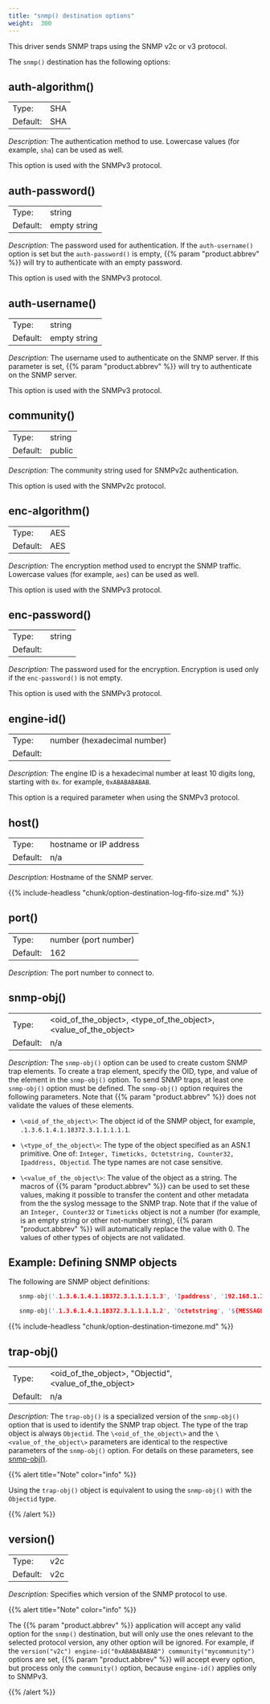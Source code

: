 ```yaml
---
title: "snmp() destination options"
weight:  300
---
```

<!-- DISCLAIMER: This file is based on the syslog-ng Open Source Edition documentation https://github.com/balabit/syslog-ng-ose-guides/commit/2f4a52ee61d1ea9ad27cb4f3168b95408fddfdf2 and is used under the terms of The syslog-ng Open Source Edition Documentation License. The file has been modified by Axoflow. -->

This driver sends SNMP traps using the SNMP v2c or v3 protocol.

The `snmp()` destination has the following options:


## auth-algorithm()

|          |         |
| -------- | ------- |
| Type:    | SHA|sha |
| Default: | SHA     |

*Description:* The authentication method to use. Lowercase values (for example, `sha`) can be used as well.

This option is used with the SNMPv3 protocol.



## auth-password()

|          |              |
| -------- | ------------ |
| Type:    | string       |
| Default: | empty string |

*Description:* The password used for authentication. If the `auth-username()` option is set but the `auth-password()` is empty, {{% param "product.abbrev" %}} will try to authenticate with an empty password.

This option is used with the SNMPv3 protocol.



## auth-username()

|          |              |
| -------- | ------------ |
| Type:    | string       |
| Default: | empty string |

*Description:* The username used to authenticate on the SNMP server. If this parameter is set, {{% param "product.abbrev" %}} will try to authenticate on the SNMP server.

This option is used with the SNMPv3 protocol.



## community()

|          |        |
| -------- | ------ |
| Type:    | string |
| Default: | public |

*Description:* The community string used for SNMPv2c authentication.

This option is used with the SNMPv2c protocol.



## enc-algorithm()

|          |         |
| -------- | ------- |
| Type:    | AES|aes |
| Default: | AES     |

*Description:* The encryption method used to encrypt the SNMP traffic. Lowercase values (for example, `aes`) can be used as well.

This option is used with the SNMPv3 protocol.



## enc-password()

|          |        |
| -------- | ------ |
| Type:    | string |
| Default: |        |

*Description:* The password used for the encryption. Encryption is used only if the `enc-password()` is not empty.

This option is used with the SNMPv3 protocol.



## engine-id()

|          |                             |
| -------- | --------------------------- |
| Type:    | number (hexadecimal number) |
| Default: |                             |

*Description:* The engine ID is a hexadecimal number at least 10 digits long, starting with `0x`. for example, `0xABABABABAB`.

This option is a required parameter when using the SNMPv3 protocol.



## host()

|          |                        |
| -------- | ---------------------- |
| Type:    | hostname or IP address |
| Default: | n/a                    |

*Description:* Hostname of the SNMP server.


{{% include-headless "chunk/option-destination-log-fifo-size.md" %}}


## port()

|          |                      |
| -------- | -------------------- |
| Type:    | number (port number) |
| Default: | 162                  |

*Description:* The port number to connect to.



## snmp-obj()

|          |                                                                                 |
| -------- | ------------------------------------------------------------------------------- |
| Type:    | \<oid_of_the_object\>, \<type_of_the_object\>, \<value_of_the_object\> |
| Default: | n/a                                                                             |

*Description:* The `snmp-obj()` option can be used to create custom SNMP trap elements. To create a trap element, specify the OID, type, and value of the element in the `snmp-obj()` option. To send SNMP traps, at least one `snmp-obj()` option must be defined. The `snmp-obj()` option requires the following parameters. Note that {{% param "product.abbrev" %}} does not validate the values of these elements.

  - `\<oid_of_the_object\>`: The object id of the SNMP object, for example, `.1.3.6.1.4.1.18372.3.1.1.1.1.1`.

  - `\<type_of_the_object\>`: The type of the object specified as an ASN.1 primitive. One of: `Integer, Timeticks, Octetstring, Counter32, Ipaddress, Objectid`. The type names are not case sensitive.

  - `\<value_of_the_object\>`: The value of the object as a string. The macros of {{% param "product.abbrev" %}} can be used to set these values, making it possible to transfer the content and other metadata from the the syslog message to the SNMP trap. Note that if the value of an `Integer, Counter32` or `Timeticks` object is not a number (for example, is an empty string or other not-number string), {{% param "product.abbrev" %}} will automatically replace the value with 0. The values of other types of objects are not validated.


## Example: Defining SNMP objects

The following are SNMP object definitions:

```c
   snmp-obj('.1.3.6.1.4.1.18372.3.1.1.1.1.3', 'Ipaddress', '192.168.1.1')

```

```c
   snmp-obj('.1.3.6.1.4.1.18372.3.1.1.1.1.2', 'Octetstring', '${MESSAGE}')

```



{{% include-headless "chunk/option-destination-timezone.md" %}}


## trap-obj()

|          |                                                                  |
| -------- | ---------------------------------------------------------------- |
| Type:    | \<oid_of_the_object\>, "Objectid", \<value_of_the_object\> |
| Default: | n/a                                                              |

*Description:* The `trap-obj()` is a specialized version of the `snmp-obj()` option that is used to identify the SNMP trap object. The type of the trap object is always `Objectid`. The `\<oid_of_the_object\>` and the `\<value_of_the_object\>` parameters are identical to the respective parameters of the `snmp-obj()` option. For details on these parameters, see [snmp-obj()](#snmp-destination-option-snmp-obj).

{{% alert title="Note" color="info" %}}

Using the `trap-obj()` object is equivalent to using the `snmp-obj()` with the `Objectid` type.

{{% /alert %}}



## version()

|          |        |
| -------- | ------ |
| Type:    | v2c|v3 |
| Default: | v2c    |

*Description:* Specifies which version of the SNMP protocol to use.

{{% alert title="Note" color="info" %}}

The {{% param "product.abbrev" %}} application will accept any valid option for the `snmp()` destination, but will only use the ones relevant to the selected protocol version, any other option will be ignored. For example, if the `version("v2c") engine-id("0xABABABABAB") community("mycommunity")` options are set, {{% param "product.abbrev" %}} will accept every option, but process only the `community()` option, because `engine-id()` applies only to SNMPv3.

{{% /alert %}}

